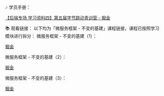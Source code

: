 🎶 学员手册：

[【后端专场 学习资料四】第五届字节跳动青训营 - 掘金](https://juejin.cn/post/7194381054797905981/#heading-0)

📚 观看链接： 以下均为「微服务框架 - 不变的基建」课程链接，课程已按照学习模块进行拆分： 微服务框架 - 不变的基建（1）：

[掘金](https://juejin.cn/course/bytetech/7142811324462923783/section/7142833450368630815)

微服务框架 - 不变的基建（2）：

[掘金](https://juejin.cn/course/bytetech/7142811324462923783/section/7142833417237823518)

微服务框架 - 不变的基建（3）：

[掘金](https://juejin.cn/course/bytetech/7142811324462923783/section/7142833506689744904)